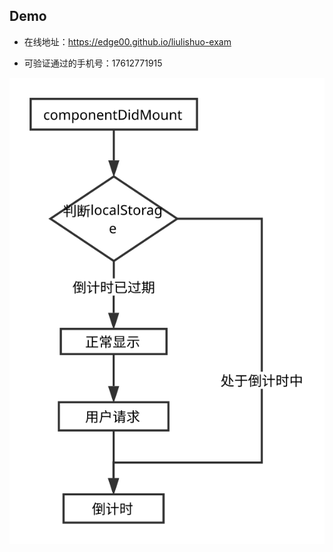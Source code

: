 
## Demo

* 在线地址：https://edge00.github.io/liulishuo-exam

* 可验证通过的手机号：17612771915

![](./public/flow.svg)
